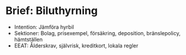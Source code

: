 # Brief: Biluthyrning
- Intention: Jämföra hyrbil
- Sektioner: Bolag, prisexempel, försäkring, deposition, bränslepolicy, hämtställen
- EEAT: Ålderskrav, självrisk, kreditkort, lokala regler